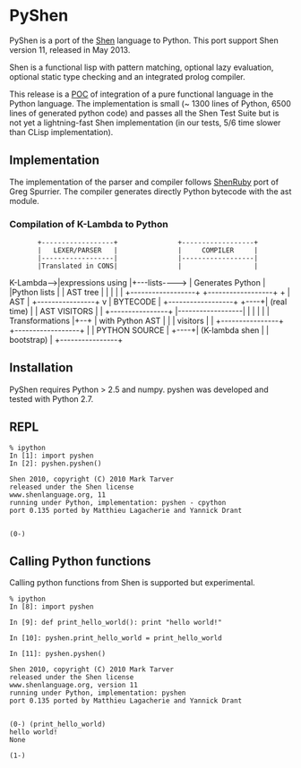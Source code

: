 # PyShen

PyShen is a port of the [Shen](http://shenlanguage.org/) language to Python. This port support Shen version 11, released in May 2013.

Shen is a functional lisp with pattern matching, optional lazy evaluation, optional static type checking and an integrated prolog compiler.

This release is a [POC](http://en.wikipedia.org/wiki/Proof_of_concept) of integration of a pure functional language in the Python language. The implementation is small (~ 1300 lines of Python, 6500 lines of generated python code) and passes all the Shen Test Suite but is not yet a lightning-fast Shen implementation (in our tests, 5/6 time slower than CLisp implementation).

## Implementation

The implementation of the parser and compiler follows [ShenRuby](https://github.com/gregspurrier/shen-ruby) port of Greg Spurrier. The compiler generates directly Python bytecode with the ast module.

### Compilation of K-Lambda to Python

           +------------------+               +------------------+
           |   LEXER/PARSER   |               |     COMPILER     |
           |------------------|               |------------------|
           |Translated in CONS|               |                  |
K-Lambda-->|expressions using |+---lists----> | Generates Python |
           |Python lists      |               |     AST tree     |
           |                  |               |                  |
           +------------------+               +------------------+
                                                       +
                                                       |
                                                      AST
                                                       |                   +----------------+
                                                       v                   |    BYTECODE    |
                                              +------------------+   +----+|  (real time)   |
                                              |   AST VISITORS   |   |     +----------------+
                                              |------------------|   |
                                              |                  |   |
                                              | Transformations  |+--+
                                              | with Python AST  |   |
                                              |     visitors     |   |     +----------------+
                                              +------------------+   |     | PYTHON SOURCE  |
                                                                     +----+| (K-lambda shen |
                                                                           |  bootstrap)    |
                                                                           +----------------+

## Installation

PyShen requires Python > 2.5 and numpy. pyshen was developed and tested with Python 2.7.

## REPL

    % ipython
    In [1]: import pyshen
    In [2]: pyshen.pyshen()
    
    Shen 2010, copyright (C) 2010 Mark Tarver
    released under the Shen license
    www.shenlanguage.org, 11
    running under Python, implementation: pyshen - cpython
    port 0.135 ported by Matthieu Lagacherie and Yannick Drant


    (0-)

## Calling Python functions

Calling python functions from Shen is supported but experimental.
  
    % ipython
    In [8]: import pyshen

    In [9]: def print_hello_world(): print "hello world!"

    In [10]: pyshen.print_hello_world = print_hello_world

    In [11]: pyshen.pyshen()

    Shen 2010, copyright (C) 2010 Mark Tarver
    released under the Shen license
    www.shenlanguage.org, version 11
    running under Python, implementation: pyshen
    port 0.135 ported by Matthieu Lagacherie and Yannick Drant


    (0-) (print_hello_world)
    hello world!
    None

    (1-)